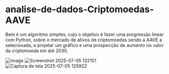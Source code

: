 # analise-de-dados-Criptomoedas-AAVE
Bem é um algoritmo simples, cujo o objetivo é fazer uma progressão linear com Python, sobre o mercado de ativos de criptomoedas sendo a AAVE  a selecionada, e projetar um gráfico e uma prospecção de aumento no valor da criptomoeda em até 2030.

![image](https://github.com/user-attachments/assets/5aa66416-bdb2-4d9d-8eca-53148a0e650b)
![Screenshot 2025-07-05 132151](https://github.com/user-attachments/assets/a34f1a9c-e3f4-4f7e-b3a1-68e685b7092d)
![Captura de tela 2025-07-05 125922](https://github.com/user-attachments/assets/15cf825e-4750-4919-bb1d-42a073b02cd1)

